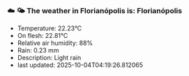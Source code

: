 ### ☁️ 🌤️  The weather in Florianópolis is: Florianópolis

- Temperature: 22.23°C
- On flesh: 22.81°C
- Relative air humidity: 88%
- Rain: 0.23 mm
- Description: Light rain
- last updated: 2025-10-04T04:19:26.812065
